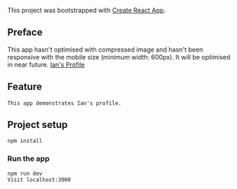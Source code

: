 This project was bootstrapped with [Create React App](https://github.com/facebook/create-react-app).

## Preface

This app hasn't optimised with compressed image and hasn't been responsive with the mobile size (minimum width: 600px).
It will be optimised in near future. [Ian's Profile](https://ian-wei-my-profile.herokuapp.com/)

## Feature

```
This app demonstrates Ian's profile.

```

## Project setup
```
npm install
```

### Run the app
```
npm run dev
Visit localhost:3000

```

